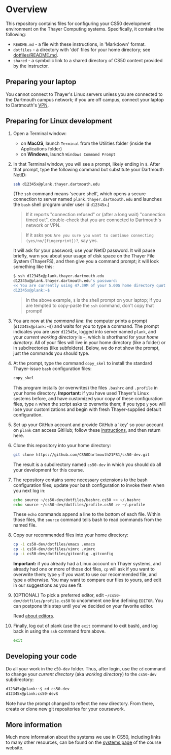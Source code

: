 # Overview

This repository contains files for configuring your CS50 development environment on the Thayer Computing systems.
Specifically, it contains the following:

* `README.md` - a file with these instructions, in 'Markdown' format.
* `dotfiles` - a directory with 'dot' files for your home directory; see [dotfiles/README.md](dotfiles/README.md).
* `shared` - a symbolic link to a shared directory of CS50 content provided by the instructor.

## Preparing your laptop

You cannot connect to Thayer's Linux servers unless you are connected to the Dartmouth campus network; if you are off campus, connect your laptop to Dartmouth's [VPN](https://services.dartmouth.edu/TDClient/1806/Portal/KB/?CategoryID=13404).

## Preparing for Linux development

1. Open a Terminal window:

	* on **MacOS**, launch `Terminal` from the Utilities folder (inside the Applications folder)
	* on **Windows**, launch `Windows Command Prompt`

2. In that Terminal window, you will see a prompt, likely ending in `$`.  After that prompt, type the following command but substitute your Dartmouth NetID:

	```bash
	ssh d12345x@plank.thayer.dartmouth.edu
	```
	
	(The `ssh` command means 'secure shell', which opens a secure connection to server named `plank.thayer.dartmouth.edu` and launches the `bash` shell program under user id `d12345x`.)
	
	> If it reports "connection refused" or (after a long wait) "connection timed out", double-check that you are connected to Dartmouth's network or VPN.
	
	> If it asks you `Are you sure you want to continue connecting (yes/no/[fingerprint])?`, say yes.

	It will ask for your password; use your NetID password.
	It will pause briefly, warn you about your usage of disk space on the Thayer File System (ThayerFS), and then give you a command prompt; it will look something like this:
	
	```bash
	$ ssh d12345x@plank.thayer.dartmouth.edu
	d12345x@plank.thayer.dartmouth.edu's password:
	<< You are currently using 47.39M of your 5.00G home directory quota. >>
	d12345x@plank:~$
	```

	> In the above example, `$` is the shell prompt on your laptop; if you are tempted to copy-paste the `ssh` command, don't copy that prompt!
	
3. You are now at *the command line*: the computer prints a prompt (`d12345x@plank:~$`) and waits for you to type a command.
	The prompt indicates you are user `d12345x`, logged into server named `plank`, and your *current working directory* is `~`, which is shorthand for your *home directory*.
	All of your files will live in your home directory (like a folder) or in subdirectories (like subfolders).
	Below, we do not show the prompt, just the commands you should type.

4. At the prompt, type the command `copy_skel` to install the standard Thayer-issue `bash` configuration files:

	```bash
	copy_skel
	```
	
	This program installs (or overwrites) the files  `.bashrc` and `.profile` in your home directory.
	**Important:** if you have used Thayer's Linux systems before, and have customized your copy of these configuration files, type `n` when the script asks to overwrite them; if you type `y` you will lose your customizations and begin with fresh Thayer-supplied default configuration.

5. Set up your GitHub account and provide GitHub a 'key' so your account on `plank` can access GitHub; follow these [instructions](https://github.com/CS50Dartmouth21FS1/home/blob/fall21s1/logistics/github.html), and then return here.

6. Clone this repository into your home directory:
	<!-- @CHANGEME - insert term-specific repo link -->
	
	```bash
	git clone https://github.com/CS50Dartmouth21FS1/cs50-dev.git
	```
	
	The result is a subdirectory named `cs50-dev` in which you should do all your development for this course.

7. The repository contains some necessary extensions to the bash configuration files; update your bash configuration to invoke them when you next log in:

	```bash
	echo source ~/cs50-dev/dotfiles/bashrc.cs50 >> ~/.bashrc
	echo source ~/cs50-dev/dotfiles/profile.cs50 >> ~/.profile
	```
	
	These `echo` commands append a line to the bottom of each file.
	Within those files, the `source` command tells bash to read commands from the named file.

8. Copy our recommended files into your home directory:
	
	```bash
	cp -i cs50-dev/dotfiles/emacs .emacs
	cp -i cs50-dev/dotfiles/vimrc .vimrc
	cp -i cs50-dev/dotfiles/gitconfig .gitconfig
	```
	
	**Important:** if you already had a Linux account on Thayer systems, and already had one or more of those dot files, `cp` will ask if you want to overwrite them; type `y` if you want to use our recommended file, and type `n` otherwise.
	You may want to compare our files to yours, and edit in our suggestions as you see fit.

9. (OPTIONAL) To pick a preferred editor, edit `~/cs50-dev/dotfiles/profile.cs50` to uncomment one line defining `EDITOR`.
	You can postpone this step until you've decided on your favorite editor.

	Read [about editors](https://github.com/CS50Dartmouth21FS1/home/blob/fall21s1/logistics/systems.html#editors).

10. Finally, log out of plank (use the `exit` command to exit bash), and log back in using the `ssh` command from above.

	```bash
	exit
	```

## Developing your code

Do all your work in the `c50-dev` folder.
Thus, after login, use the `cd` command to change your *current directory* (aka *working directory*) to the `cs50-dev` subdirectory:

```bash
d12345x@plank:~$ cd cs50-dev
d12345x@plank:cs50-dev$ 
```

Note how the prompt changed to reflect the new directory.
From there, create or clone new git repositories for your coursework.


## More information

Much more information about the systems we use in CS50, including links to many other resources, can be found on the [systems page]({{systems}}) of the course website.
